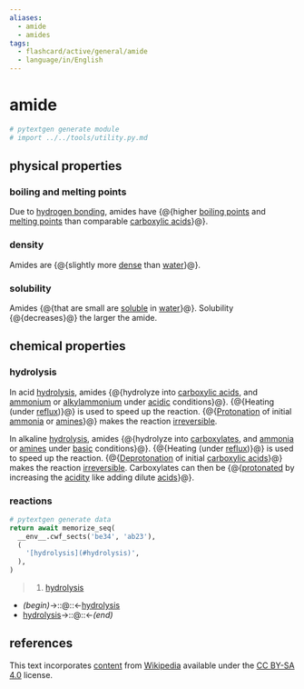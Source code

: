 ```yaml
---
aliases:
  - amide
  - amides
tags:
  - flashcard/active/general/amide
  - language/in/English
---
```


# amide

```Python
# pytextgen generate module
# import ../../tools/utility.py.md
```

## physical properties

### boiling and melting points

Due to [hydrogen bonding](hydrogen%20bond.md), amides have {@{higher [boiling points](boiling%20point.md) and [melting points](melting%20point.md) than comparable [carboxylic acids](carboxylic%20acid.md)}@}. <!--SR:!2026-07-10,788,290-->

### density

Amides are {@{slightly more [dense](density.md) than [water](water.md)}@}. <!--SR:!2025-12-26,403,230-->

### solubility

Amides {@{that are small are [soluble](solubility.md) in [water](water.md)}@}. Solubility {@{decreases}@} the larger the amide. <!--SR:!2025-08-26,640,310!2027-04-15,1057,330-->

## chemical properties

### hydrolysis

In acid [hydrolysis](hydrolysis.md), amides {@{hydrolyze into [carboxylic acids](carboxylic%20acid.md), and [ammonium](ammonium.md) or [alkylammonium](alkylammonium.md) under [acidic](acid.md) conditions}@}. {@{Heating (under [reflux](reflux.md))}@} is used to speed up the reaction. {@{[Protonation](protonation.md) of initial [ammonia](ammonia.md) or [amines](amine.md)}@} makes the reaction [irreversible](reversible%20reaction.md). <!--SR:!2027-03-28,934,279!2026-06-05,605,319!2025-01-03,263,339-->

In alkaline [hydrolysis](hydrolysis.md), amides {@{hydrolyze into [carboxylates](carboxylate.md), and [ammonia](ammonia.md) or [amines](amine.md) under [basic](base%20(chemistry).md) conditions}@}. {@{Heating (under [reflux](reflux.md))}@} is used to speed up the reaction. {@{[Deprotonation](deprotonation.md) of initial [carboxylic acids](carboxylic%20acid.md)}@} makes the reaction [irreversible](reversible%20reaction.md). Carboxylates can then be {@{[protonated](protonation.md) by increasing the [acidity](pH.md) like adding dilute [acids](acid.md)}@}. <!--SR:!2025-03-13,434,259!2026-09-11,739,339!2026-11-18,746,339!2027-02-05,802,339-->

### reactions

```Python
# pytextgen generate data
return await memorize_seq(
  __env__.cwf_sects('be34', 'ab23'),
  (
    '[hydrolysis](#hydrolysis)',
  ),
)
```

<!--pytextgen generate section="be34"--><!-- The following content is generated at 2024-03-07T10:22:01.941626+08:00. Any edits will be overridden! -->

> 1. [hydrolysis](#hydrolysis)

<!--/pytextgen-->

<!--pytextgen generate section="ab23"--><!-- The following content is generated at 2024-01-04T20:17:51.379374+08:00. Any edits will be overridden! -->

- _(begin)_→::@::←[hydrolysis](#hydrolysis) <!--SR:!2026-05-09,610,279!2029-04-19,1691,339-->
- [hydrolysis](#hydrolysis)→::@::←_(end)_ <!--SR:!2025-03-08,480,299!2027-11-06,1217,343-->

<!--/pytextgen-->

## references

This text incorporates [content](https://en.wikipedia.org/wiki/amide) from [Wikipedia](Wikipedia.md) available under the [CC BY-SA 4.0](https://creativecommons.org/licenses/by-sa/4.0/) license.
